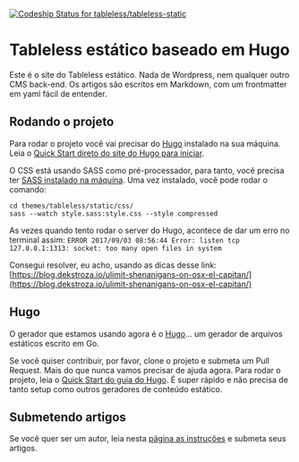 [ ![Codeship Status for tableless/tableless-static](https://app.codeship.com/projects/552ac1e0-ffa1-0134-e51e-2e94cfed1b0b/status?branch=master)](https://app.codeship.com/projects/212354)

# Tableless estático baseado em Hugo
Este é o site do Tableless estático. Nada de Wordpress, nem qualquer outro CMS back-end. Os artigos são escritos em Markdown, com um frontmatter em yaml fácil de entender.

## Rodando o projeto
Para rodar o projeto você vai precisar do [Hugo](https://gohugo.io/) instalado na sua máquina. Leia o [Quick Start direto do site do Hugo para iniciar](https://gohugo.io/getting-started/quick-start/).

O CSS está usando SASS como pré-processador, para tanto, você precisa ter [SASS instalado na máquina](http://sass-lang.com/install). Uma vez instalado, você pode rodar o comando:

```
cd themes/tableless/static/css/
sass --watch style.sass:style.css --style compressed
```

As vezes quando tento rodar o server do Hugo, acontece de dar um erro no terminal assim: `ERROR 2017/09/03 08:56:44 Error: listen tcp 127.0.0.1:1313: socket: too many open files in system`

Consegui resolver, eu acho, usando as dicas desse link: [https://blog.dekstroza.io/ulimit-shenanigans-on-osx-el-capitan/](https://blog.dekstroza.io/ulimit-shenanigans-on-osx-el-capitan/)

## Hugo
O gerador que estamos usando agora é o [Hugo](https://gohugo.io/)... um gerador de arquivos estáticos escrito em Go.

Se você quiser contribuir, por favor, clone o projeto e submeta um Pull Request. Mais do que nunca vamos precisar de ajuda agora.
Para rodar o projeto, leia o [Quick Start do guia do Hugo](https://gohugo.io/overview/quickstart/). É super rápido e não precisa de tanto setup como outros geradores de conteúdo estático.

## Submetendo artigos
Se você quer ser um autor, leia nesta [página as instruções](http://tableless.com.br/seja-um-autor/) e submeta seus artigos.

